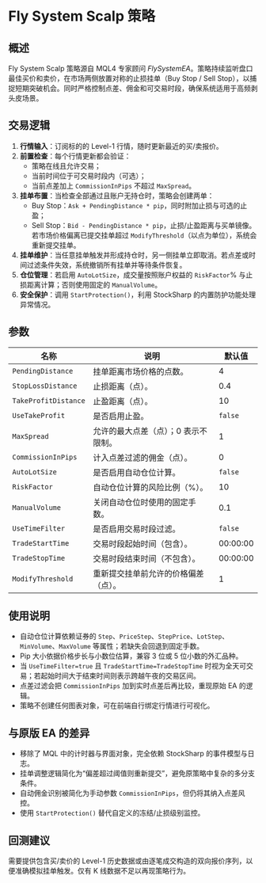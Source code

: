 # Fly System Scalp 策略

## 概述
Fly System Scalp 策略源自 MQL4 专家顾问 *FlySystemEA*。策略持续监听盘口最佳买价和卖价，在市场两侧放置对称的止损挂单（Buy Stop / Sell Stop），以捕捉短期突破机会。同时严格控制点差、佣金和可交易时段，确保系统适用于高频剥头皮场景。

## 交易逻辑
1. **行情输入**：订阅标的的 Level-1 行情，随时更新最近的买/卖报价。
2. **前置检查**：每个行情更新都会验证：
   * 策略在线且允许交易；
   * 当前时间位于可交易时段内（可选）；
   * 当前点差加上 `CommissionInPips` 不超过 `MaxSpread`。
3. **挂单布置**：当检查全部通过且账户无持仓时，策略会创建两单：
   * Buy Stop：`Ask + PendingDistance * pip`，同时附加止损与可选的止盈；
   * Sell Stop：`Bid - PendingDistance * pip`，止损/止盈距离与买单镜像。
   若市场价格偏离已提交挂单超过 `ModifyThreshold`（以点为单位），系统会重新提交挂单。
4. **挂单维护**：当任意挂单触发并形成持仓时，另一侧挂单立即取消。若点差或时间过滤条件失效，系统撤销所有挂单并等待条件恢复。
5. **仓位管理**：若启用 `AutoLotSize`，成交量按照账户权益的 `RiskFactor`% 与止损距离计算；否则使用固定的 `ManualVolume`。
6. **安全保护**：调用 `StartProtection()`，利用 StockSharp 的内置防护功能处理异常情况。

## 参数
| 名称 | 说明 | 默认值 |
|------|------|--------|
| `PendingDistance` | 挂单距离市场价格的点数。 | 4 |
| `StopLossDistance` | 止损距离（点）。 | 0.4 |
| `TakeProfitDistance` | 止盈距离（点）。 | 10 |
| `UseTakeProfit` | 是否启用止盈。 | `false` |
| `MaxSpread` | 允许的最大点差（点）；0 表示不限制。 | 1 |
| `CommissionInPips` | 计入点差过滤的佣金（点）。 | 0 |
| `AutoLotSize` | 是否启用自动仓位计算。 | `false` |
| `RiskFactor` | 自动仓位计算的风险比例（%）。 | 10 |
| `ManualVolume` | 关闭自动仓位时使用的固定手数。 | 0.1 |
| `UseTimeFilter` | 是否启用交易时段过滤。 | `false` |
| `TradeStartTime` | 交易时段起始时间（包含）。 | 00:00:00 |
| `TradeStopTime` | 交易时段结束时间（不包含）。 | 00:00:00 |
| `ModifyThreshold` | 重新提交挂单前允许的价格偏差（点）。 | 1 |

## 使用说明
* 自动仓位计算依赖证券的 `Step`、`PriceStep`、`StepPrice`、`LotStep`、`MinVolume`、`MaxVolume` 等属性；若缺失会回退到固定手数。
* Pip 大小依据价格步长与小数位估算，兼容 3 位或 5 位小数的外汇品种。
* 当 `UseTimeFilter=true` 且 `TradeStartTime=TradeStopTime` 时视为全天可交易；若起始时间大于结束时间则表示跨越午夜的交易区间。
* 点差过滤会把 `CommissionInPips` 加到实时点差后再比较，重现原始 EA 的逻辑。
* 策略不创建任何图表对象，可在前端自行绑定行情进行可视化。

## 与原版 EA 的差异
* 移除了 MQL 中的计时器与界面对象，完全依赖 StockSharp 的事件模型与日志。
* 挂单调整逻辑简化为“偏差超过阈值则重新提交”，避免原策略中复杂的多分支条件。
* 自动佣金识别被简化为手动参数 `CommissionInPips`，但仍将其纳入点差风控。
* 使用 `StartProtection()` 替代自定义的冻结/止损级别监控。

## 回测建议
需要提供包含买/卖价的 Level-1 历史数据或由逐笔成交构造的双向报价序列，以便准确模拟挂单触发。仅有 K 线数据不足以再现策略行为。
